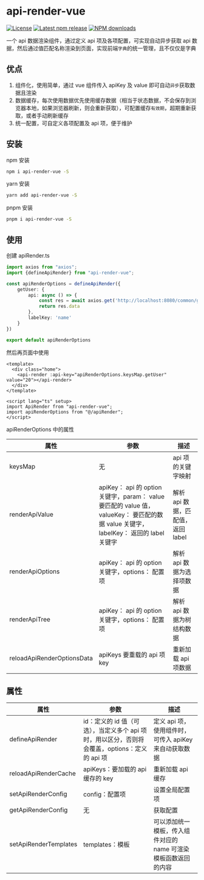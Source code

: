 # api-render-vue

[![License](https://img.shields.io/npm/l/api-render-vue?color=5470c6)](https://github.com/jl15988/api-render-vue/blob/master/LICENSE) [![Latest npm release](https://img.shields.io/npm/v/api-render-vue?color=91cc75)](https://www.npmjs.com/package/api-render-vue) [![NPM downloads](https://img.shields.io/npm/dm/api-render-vue.svg?label=npm%20downloads&style=flat&color=fac858)](https://www.npmjs.com/package/api-render-vue)

一个 api 数据渲染组件，通过定义 api 项及各项配置，可实现自动异步获取 api 数据，然后通过值匹配名称渲染到页面，实现前端`字典`的统一管理，且不仅仅是字典

## 优点

1. 组件化，使用简单，通过 vue 组件传入 apiKey 及 value 即可自动`异步`获取数据且渲染
2. 数据缓存，每次使用数据优先使用缓存数据（相当于状态数据，不会保存到浏览器本地，如果浏览器刷新，则会重新获取），可配置缓存`有效期`，超期重新获取，或者手动刷新缓存
3. 统一配置，可自定义各项配置及 api 项，便于维护

## 安装

npm 安装
```sh
npm i api-render-vue -S
```

yarn 安装
```sh
yarn add api-render-vue -S
```

pnpm 安装
```sh
pnpm i api-render-vue -S
```

## 使用

创建 apiRender.ts

```ts
import axios from "axios";
import {defineApiRender} from "api-render-vue";

const apiRenderOptions = defineApiRender({
    getUser: {
        api: async () => {
            const res = await axios.get('http://localhost:8080/common/getData')
            return res.data
        },
        labelKey: 'name'
    }
})

export default apiRenderOptions
```

然后再页面中使用

```vue
<template>
  <div class="home">
    <api-render :api-key="apiRenderOptions.keysMap.getUser" value="20"></api-render>
  </div>
</template>

<script lang="ts" setup>
import ApiRender from "api-render-vue";
import apiRenderOptions from "@/apiRender";
</script>
```


apiRenderOptions 中的属性

| 属性                         | 参数                                                                                                    | 描述                     |
|----------------------------|-------------------------------------------------------------------------------------------------------|------------------------|
| keysMap                    | 无                                                                                                     | api 项的关键字映射            |
| renderApiValue             | apiKey： api 的 option 关键字，param： value 要匹配的 value 值，valueKey： 要匹配的数据 value 关键字，labelKey： 返回的 label 关键字 | 解析 api 数据，匹配值，返回 label |
| renderApiOptions           | apiKey： api 的 option 关键字，options： 配置项                                                                 | 解析 api 数据为选择项数据        |
| renderApiTree              | apiKey： api 的 option 关键字，options： 配置项                                                                                                     | 解析 api 数据为树结构数据        |
| reloadApiRenderOptionsData | apiKeys 要重载的 api 项 key                                                                                                     | 重新加载 api 项数据           |


## 属性

| 属性                   | 参数                                                         | 描述                                 |
|----------------------|------------------------------------------------------------|------------------------------------|
| defineApiRender      | id：定义的 id 值（可选），当定义多个 api 项时，用以区分，否则将会覆盖，options：定义的 api 项 | 定义 api 项，使用组件时，可传入 apiKey 来自动获取数据  |
| reloadApiRenderCache | apiKeys：要加载的 api 缓存的 key                                   | 重新加载 api 缓存                        |
| setApiRenderConfig   | config：配置项                                                 | 设置全局配置项                            |
| getApiRenderConfig   | 无                                                          | 获取配置                               |
| setApiRenderTemplates                     | templates：模板                                               | 可以添加统一模板，传入组件对应的 name 可渲染模板函数返回的内容 |
